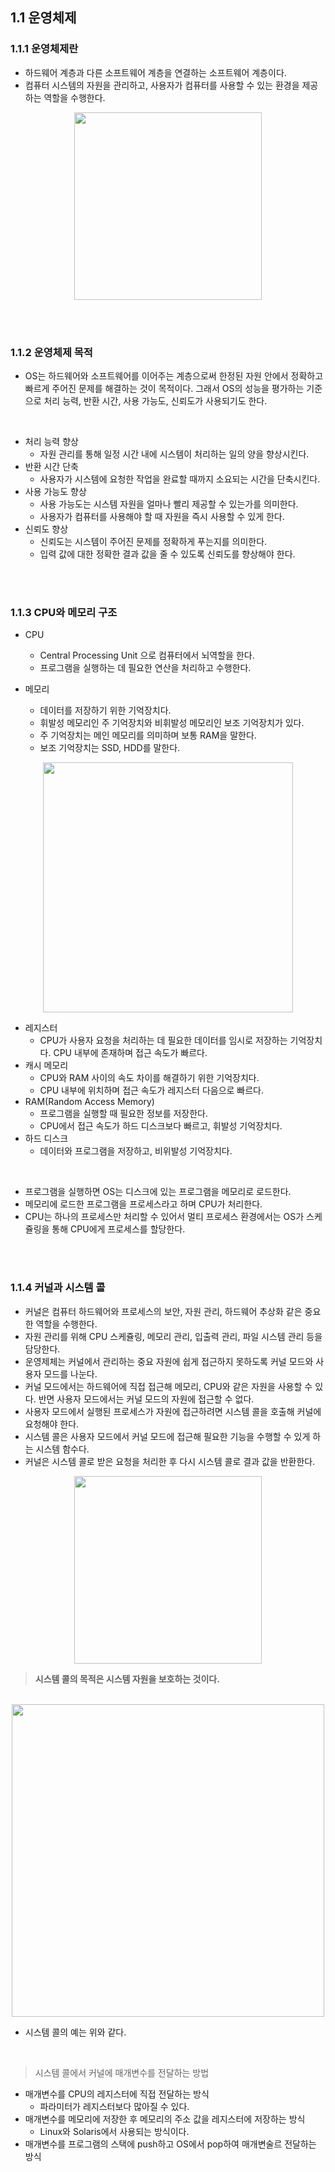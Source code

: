 ## 1.1 운영체제

### 1.1.1 운영체제란
- 하드웨어 계층과 다른 소프트웨어 계층을 연결하는 소프트웨어 계층이다.
- 컴퓨터 시스템의 자원을 관리하고, 사용자가 컴퓨터를 사용할 수 있는 환경을 제공하는 역할을 수행한다.
<center>
<img src="https://github.com/woowacourse-study/2023-cs-study/assets/84285337/f667944c-62d9-4dde-8e8a-b2151bf69582" width=300>
</center>

<br><br>

### 1.1.2 운영체제 목적
- OS는 하드웨어와 소프트웨어를 이어주는 계층으로써 한정된 자원 안에서 정확하고 빠르게 주어진 문제를 해결하는 것이 목적이다. 그래서 OS의 성능을 평가하는 기준으로 처리 능력, 반환 시간, 사용 가능도, 신뢰도가 사용되기도 한다.

<br>

- 처리 능력 향상
    - 자원 관리를 통해 일정 시간 내에 시스템이 처리하는 일의 양을 향상시킨다.
- 반환 시간 단축
    - 사용자가 시스템에 요청한 작업을 완료할 때까지 소요되는 시간을 단축시킨다.
- 사용 가능도 향상
    - 사용 가능도는 시스템 자원을 얼마나 빨리 제공할 수 있는가를 의미한다.
    - 사용자가 컴퓨터를 사용해야 할 때 자원을 즉시 사용할 수 있게 한다.
- 신뢰도 향상
    - 신뢰도는 시스템이 주어진 문제를 정확하게 푸는지를 의미한다.
    - 입력 값에 대한 정확한 결과 값을 줄 수 있도록 신뢰도를 향상해야 한다.

<br><br>

### 1.1.3 CPU와 메모리 구조
- CPU
    - Central Processing Unit 으로 컴퓨터에서 뇌역할을 한다.
    - 프로그램을 실행하는 데 필요한 연산을 처리하고 수행한다.

- 메모리
    - 데이터를 저장하기 위한 기억장치다.
    - 휘발성 메모리인 주 기억장치와 비휘발성 메모리인 보조 기억장치가 있다.
    - 주 기억장치는 메인 메모리를 의미하며 보통 RAM을 말한다.
    - 보조 기억장치는 SSD, HDD를 말한다.

<center>
<img src="https://github.com/woowacourse-study/2023-cs-study/assets/84285337/0bb9cc81-6aa2-4257-8e6a-22e394825d0c" width=400>
</center>


- 레지스터
    - CPU가 사용자 요청을 처리하는 데 필요한 데이터를 임시로 저장하는 기억장치다. CPU 내부에 존재하며 접근 속도가 빠르다.
- 캐시 메모리
    - CPU와 RAM 사이의 속도 차이를 해결하기 위한 기억장치다.
    - CPU 내부에 위치하며 접근 속도가 레지스터 다음으로 빠르다.
- RAM(Random Access Memory)
    - 프로그램을 실행할 때 필요한 정보를 저장한다.
    - CPU에서 접근 속도가 하드 디스크보다 빠르고, 휘발성 기억장치다.
- 하드 디스크
    - 데이터와 프로그램을 저장하고, 비위발성 기억장치다.

<br>

- 프로그램을 실행하면 OS는 디스크에 있는 프로그램을 메모리로 로드한다.
- 메모리에 로드한 프로그램을 프로세스라고 하며 CPU가 처리한다.
- CPU는 하나의 프로세스만 처리할 수 있어서 멀티 프로세스 환경에서는 OS가 스케쥴링을 통해 CPU에게 프로세스를 할당한다.

<br><br>

### 1.1.4 커널과 시스템 콜
- 커널은 컴퓨터 하드웨어와 프로세스의 보안, 자원 관리, 하드웨어 추상화 같은 중요한 역할을 수행한다.
- 자원 관리를 위해 CPU 스케쥴링, 메모리 관리, 입출력 관리, 파일 시스템 관리 등을 담당한다.
- 운영제체는 커널에서 관리하는 중요 자원에 쉽게 접근하지 못하도록 커널 모드와 사용자 모드를 나눈다.
- 커널 모드에서는 하드웨어에 직접 접근해 메모리, CPU와 같은 자원을 사용할 수 있다. 반면 사용자 모드에서는 커널 모드의 자원에 접근할 수 없다.
- 사용자 모드에서 실행된 프로세스가 자원에 접근하려면 시스템 콜을 호출해 커널에 요청해야 한다.
- 시스템 콜은 사용자 모드에서 커널 모드에 접근해 필요한 기능을 수행할 수 있게 하는 시스템 함수다.
- 커널은 시스템 콜로 받은 요청을 처리한 후 다시 시스템 콜로 결과 값을 반환한다.

<center>
<img src="https://github.com/woowacourse-study/2023-cs-study/assets/84285337/bb422451-dce5-4b19-acc9-bb938bf1eecf" width=300>
</center>

> **시스템 콜의 목적은 시스템 자원을 보호하는 것이다.**

<br>

<center>
<img src="https://github.com/woowacourse-study/2023-cs-study/assets/84285337/2fd910cf-12e9-45da-ad39-b30ceee4ee34" width=500>
</center>

- 시스템 콜의 예는 위와 같다.

<br>

> 시스템 콜에서 커널에 매개변수를 전달하는 방법

- 매개변수를 CPU의 레지스터에 직접 전달하는 방식
    - 파라미터가 레지스터보다 많아질 수 있다.
- 매개변수를 메모리에 저장한 후 메모리의 주소 값을 레지스터에 저장하는 방식
    - Linux와 Solaris에서 사용되는 방식이다.
- 매개변수를 프로그램의 스택에 push하고 OS에서 pop하여 매개변술르 전달하는 방식
